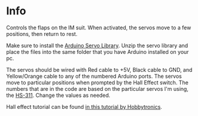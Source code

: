 # Info 

Controls the flaps on the IM suit. When activated, the servos move to a few positions, then return to rest.


Make sure to install the [Arduino Servo Library](https://www.arduino.cc/en/Reference/Servo). 
Unzip the servo library and place the files into the same folder that you have Arduino installed on your pc.

The servos should be wired with Red cable to +5V,  Black cable to GND, and Yellow/Orange cable to any of the numbered Arduino ports.
The servos move to particular positions when prompted by the Hall Effect switch. The numbers that are in the code are based on the particular servos I'm using, the [HS-311](https://www.amazon.com/Hitec-31311S-HS-311-Standard-Universal/dp/B0006O3WVE/ref=sr_1_6?s=toys-and-games&ie=UTF8&qid=1465665745&sr=1-6&keywords=servo). Change the values as needed.

Hall effect tutorial can be found [in this tutorial by Hobbytronics](http://www.hobbytronics.co.uk/arduino-tutorial11-hall-effect).
